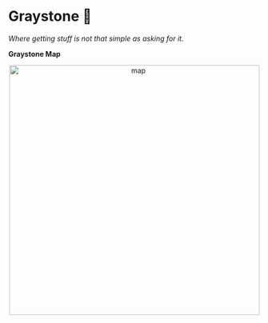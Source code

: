 # Graystone 🗻

*Where getting stuff is not that simple as asking for it.*

**Graystone Map**

<p align="center">
  <img src="https://imgur.com/XZMM1PF.png" alt="map" width="500" heigth="366"/>
</p>
